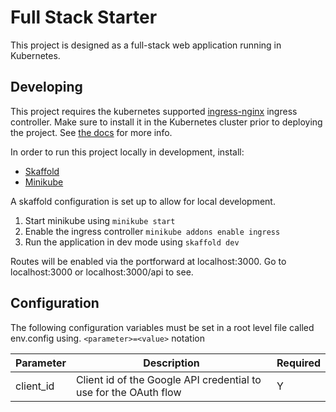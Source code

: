 # Full Stack Starter

This project is designed as a full-stack web application running in Kubernetes.

## Developing

This project requires the kubernetes supported
[ingress-nginx](https://kubernetes.github.io/ingress-nginx/user-guide/nginx-configuration/) ingress
controller. Make sure to install it in the Kubernetes cluster prior to deploying the project. See
[the docs](https://kubernetes.github.io/ingress-nginx/deploy/#quick-start) for more info.

In order to run this project locally in development, install:

- [Skaffold](https://skaffold.dev/)
- [Minikube](https://minikube.sigs.k8s.io/docs/start/)

A skaffold configuration is set up to allow for local development.

1. Start minikube using `minikube start`
2. Enable the ingress controller `minikube addons enable ingress`
3. Run the application in dev mode using `skaffold dev`

Routes will be enabled via the portforward at localhost:3000. Go to localhost:3000 or
localhost:3000/api to see.

## Configuration

The following configuration variables must be set in a root level file called env.config using.
`<parameter>=<value>` notation

| Parameter | Description                                                      | Required |
| --------- | ---------------------------------------------------------------- | -------- |
| client_id | Client id of the Google API credential to use for the OAuth flow | Y        |
